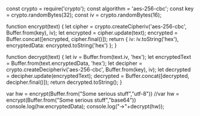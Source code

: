 const crypto = require('crypto');
const algorithm = 'aes-256-cbc';
const key = crypto.randomBytes(32);
const iv = crypto.randomBytes(16);

function encrypt(text) {
 let cipher = crypto.createCipheriv('aes-256-cbc', Buffer.from(key), iv);
 let encrypted = cipher.update(text);
 encrypted = Buffer.concat([encrypted, cipher.final()]);
 return { iv: iv.toString('hex'), encryptedData: encrypted.toString('hex') };
}

function decrypt(text) {
 let iv = Buffer.from(text.iv, 'hex');
 let encryptedText = Buffer.from(text.encryptedData, 'hex');
 let decipher = crypto.createDecipheriv('aes-256-cbc', Buffer.from(key), iv);
 let decrypted = decipher.update(encryptedText);
 decrypted = Buffer.concat([decrypted, decipher.final()]);
 return decrypted.toString();
}

var hw = encrypt(Buffer.from("Some serious stuff","utf-8"))
//var hw = encrypt(Buffer.from("Some serious stuff","base64"))
console.log(hw.encryptedData);
console.log("->"+decrypt(hw));
